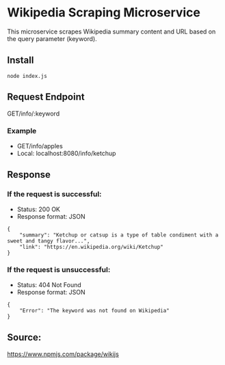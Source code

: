 # Wikipedia Scraping Microservice

This microservice scrapes Wikipedia summary content and URL based on the query parameter (keyword).

## Install
```
node index.js
```

## Request Endpoint
GET/info/:keyword

### Example
* GET/info/apples
* Local: localhost:8080/info/ketchup

## Response

### If the request is successful:
* Status: 200 OK
* Response format: JSON
```
{
    "summary": "Ketchup or catsup is a type of table condiment with a sweet and tangy flavor...",
    "link": "https://en.wikipedia.org/wiki/Ketchup"
}
```

### If the request is unsuccessful:
* Status: 404 Not Found
* Response format: JSON
```
{
    "Error": "The keyword was not found on Wikipedia"
}
```

## Source:
https://www.npmjs.com/package/wikijs

